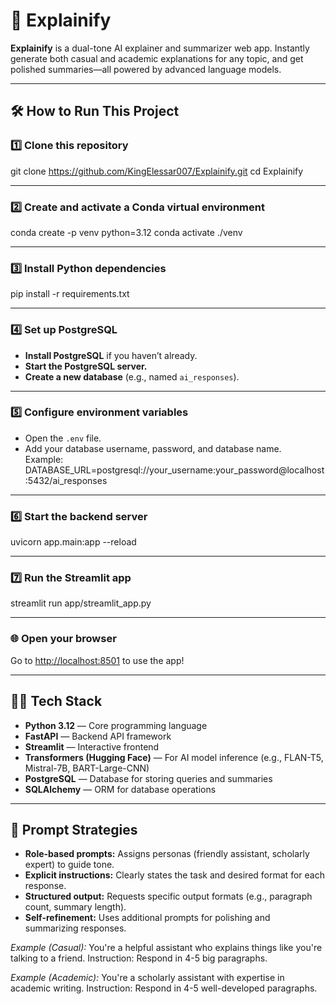 # 🚀 Explainify

**Explainify** is a dual-tone AI explainer and summarizer web app. Instantly generate both casual and academic explanations for any topic, and get polished summaries—all powered by advanced language models.

---

## 🛠️ How to Run This Project

### 1️⃣ Clone this repository

git clone https://github.com/KingElessar007/Explainify.git
cd Explainify

---

### 2️⃣ Create and activate a Conda virtual environment

conda create -p venv python=3.12
conda activate ./venv

---

### 3️⃣ Install Python dependencies

pip install -r requirements.txt


---

### 4️⃣ Set up PostgreSQL

- **Install PostgreSQL** if you haven’t already.
- **Start the PostgreSQL server.**
- **Create a new database** (e.g., named `ai_responses`).

---

### 5️⃣ Configure environment variables

- Open the `.env` file.
- Add your database username, password, and database name.  
Example:  
DATABASE_URL=postgresql://your_username:your_password@localhost:5432/ai_responses

---

### 6️⃣ Start the backend server

uvicorn app.main:app --reload


---

### 7️⃣ Run the Streamlit app

streamlit run app/streamlit_app.py


---

### 🌐 Open your browser

Go to [http://localhost:8501](http://localhost:8501) to use the app!

---

## 🧑‍💻 Tech Stack

- **Python 3.12** — Core programming language
- **FastAPI** — Backend API framework
- **Streamlit** — Interactive frontend
- **Transformers (Hugging Face)** — For AI model inference (e.g., FLAN-T5, Mistral-7B, BART-Large-CNN)
- **PostgreSQL** — Database for storing queries and summaries
- **SQLAlchemy** — ORM for database operations

---

## 📝 Prompt Strategies

- **Role-based prompts:** Assigns personas (friendly assistant, scholarly expert) to guide tone.
- **Explicit instructions:** Clearly states the task and desired format for each response.
- **Structured output:** Requests specific output formats (e.g., paragraph count, summary length).
- **Self-refinement:** Uses additional prompts for polishing and summarizing responses.

*Example (Casual):*
You're a helpful assistant who explains things like you're talking to a friend.
Instruction:
<user prompt>
Respond in 4-5 big paragraphs.

*Example (Academic):*
You're a scholarly assistant with expertise in academic writing.
Instruction:
<user prompt>
Respond in 4-5 well-developed paragraphs.









